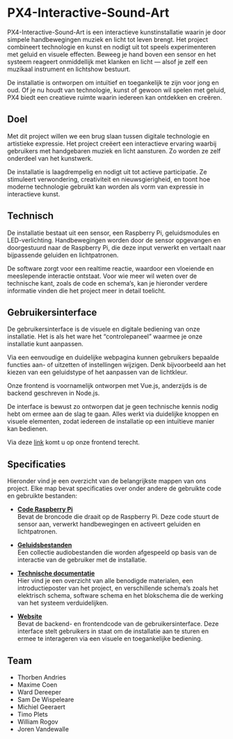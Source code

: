 # PX4-Interactive-Sound-Art

PX4-Interactive-Sound-Art is een interactieve kunstinstallatie waarin je door simpele handbewegingen muziek en licht tot leven brengt. Het project combineert technologie en kunst en nodigt uit tot speels experimenteren met geluid en visuele effecten. Beweeg je hand boven een sensor en het systeem reageert onmiddellijk met klanken en licht — alsof je zelf een muzikaal instrument en lichtshow bestuurt.

De installatie is ontworpen om intuïtief en toegankelijk te zijn voor jong en oud. Of je nu houdt van technologie, kunst of gewoon wil spelen met geluid, PX4 biedt een creatieve ruimte waarin iedereen kan ontdekken en creëren.

## Doel

Met dit project willen we een brug slaan tussen digitale technologie en artistieke expressie. Het project creëert een interactieve ervaring waarbij gebruikers met handgebaren muziek en licht aansturen. Zo worden ze zelf onderdeel van het kunstwerk.

De installatie is laagdrempelig en nodigt uit tot actieve participatie. Ze stimuleert verwondering, creativiteit en nieuwsgierigheid, en toont hoe moderne technologie gebruikt kan worden als vorm van expressie in interactieve kunst.

## Technisch

De installatie bestaat uit een sensor, een Raspberry Pi, geluidsmodules en LED-verlichting. Handbewegingen worden door de sensor opgevangen en doorgestuurd naar de Raspberry Pi, die deze input verwerkt en vertaalt naar bijpassende geluiden en lichtpatronen.

De software zorgt voor een realtime reactie, waardoor een vloeiende en meeslepende interactie ontstaat. Voor wie meer wil weten over de technische kant, zoals de code en schema’s, kan je hieronder verdere informatie vinden die het project meer in detail toelicht.

## Gebruikersinterface

De gebruikersinterface is de visuele en digitale bediening van onze installatie. Het is als het ware het “controlepaneel” waarmee je onze installatie kunt aanpassen.

Via een eenvoudige en duidelijke webpagina kunnen gebruikers bepaalde functies aan- of uitzetten of instellingen wijzigen. Denk bijvoorbeeld aan het kiezen van een geluidstype of het aanpassen van de lichtkleur.

Onze frontend is voornamelijk ontworpen met Vue.js, anderzijds is de backend geschreven in Node.js.

De interface is bewust zo ontworpen dat je geen technische kennis nodig hebt om ermee aan de slag te gaan. Alles werkt via duidelijke knoppen en visuele elementen, zodat iedereen de installatie op een intuïtieve manier kan bedienen.

Via deze [link](https://soundart.devbitapp.be/) komt u op onze frontend terecht.

## Specificaties

Hieronder vind je een overzicht van de belangrijkste mappen van ons project. Elke map bevat specificaties over onder andere de gebruikte code en gebruikte bestanden:

- **[Code Raspberry Pi](/Code_Raspberry_Pi)**  
  Bevat de broncode die draait op de Raspberry Pi. Deze code stuurt de sensor aan, verwerkt handbewegingen en activeert geluiden en lichtpatronen.

- **[Geluidsbestanden](/Geluidsbestanden)**  
  Een collectie audiobestanden die worden afgespeeld op basis van de interactie van de gebruiker met de installatie.

- **[Technische documentatie](/Technische_documentatie)**  
  Hier vind je een overzicht van alle benodigde materialen, een introductieposter van het project, en verschillende schema’s zoals het elektrisch schema, software schema en het blokschema die de werking van het systeem verduidelijken.

- **[Website](/website)**  
  Bevat de backend- en frontendcode van de gebruikersinterface. Deze interface stelt gebruikers in staat om de installatie aan te sturen en ermee te interageren via een visuele en toegankelijke bediening.


## Team

- Thorben Andries
- Maxime Coen
- Ward Dereeper
- Sam De Wispeleare
- Michiel Geeraert
- Timo Plets
- William Rogov
- Joren Vandewalle



